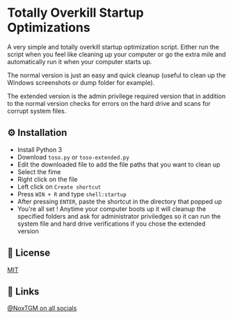 # Totally Overkill Startup Optimizations

A very simple and totally overkill startup optimization script. Either run the script when you feel like cleaning up your computer or go the extra mile and automatically run it when your computer starts up.

The normal version is just an easy and quick cleanup (useful to clean up the Windows screenshots or dump folder for example).

The extended version is the admin privilege required version that in addition to the normal version checks for errors on the hard drive and scans for corrupt system files.

## ⚙️ Installation

* Install Python 3
* Download `toso.py` or `toso-extended.py`
* Edit the downloaded file to add the file paths that you want to clean up
* Select the fime
* Right click on the file
* Left click on `Create shortcut`
* Press `WIN + R` and type `shell:startup`
* After pressing `ENTER`, paste the shortcut in the directory that popped up
* You're all set ! Anytime your computer boots up it will cleanup the specified folders and ask for administrator priviledges so it can run the system file and hard drive verifications if you chose the extended version

## 🔑 License

[MIT](https://choosealicense.com/licenses/mit/)

## 🔗 Links

[@NoxTGM on all socials](https://noxtgm.me/)
